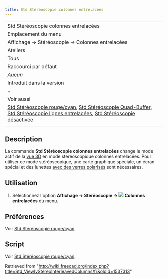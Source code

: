 ```yaml
---
title: Std Stéréoscopie colonnes entrelacées
---
```

|  |
| --- |
| Std Stéréoscopie colonnes entrelacées |
| Emplacement du menu |
| Affichage → Stéréoscopie → Colonnes entrelacées |
| Ateliers |
| Tous |
| Raccourci par défaut |
| *Aucun* |
| Introduit dans la version |
| - |
| Voir aussi |
| [Std Stéréoscopie rouge/cyan](/Std_ViewIvStereoRedGreen/fr "Std ViewIvStereoRedGreen/fr"), [Std Stéréoscopie Quad-Buffer](/Std_ViewIvStereoQuadBuff/fr "Std ViewIvStereoQuadBuff/fr"), [Std Stéréoscopie lignes entrelacées](/Std_ViewIvStereoInterleavedRows/fr "Std ViewIvStereoInterleavedRows/fr"), [Std Stéréoscopie désactivée](/Std_ViewIvStereoOff/fr "Std ViewIvStereoOff/fr") |
|  |

## Description

La commande **Std Stéréoscopie colonnes entrelacées** change le mode actif de la [vue 3D](/3D_view/fr "3D view/fr") en mode stéréoscopique colonnes entrelacées. Pour utiliser ce mode stéréoscopique, une carte graphique spéciale, un écran spécial et des lunettes [avec des verres polarisés](https://en.wikipedia.org/wiki/Polarized_3D_system) sont nécessaires.

## Utilisation

1. Sélectionnez l'option **Affichage → Stéréoscopie → ![](/images/Std_ViewIvStereoInterleavedColumns.svg) Colonnes entrelacées** du menu.

## Préférences

Voir [Std Stéréoscopie rouge/cyan](/Std_ViewIvStereoRedGreen/fr#Préférences "Std ViewIvStereoRedGreen/fr").

## Script

Voir [Std Stéréoscopie rouge/cyan](/Std_ViewIvStereoRedGreen/fr#Script "Std ViewIvStereoRedGreen/fr").

Retrieved from "<http://wiki.freecad.org/index.php?title=Std_ViewIvStereoInterleavedColumns/fr&oldid=1537313>"